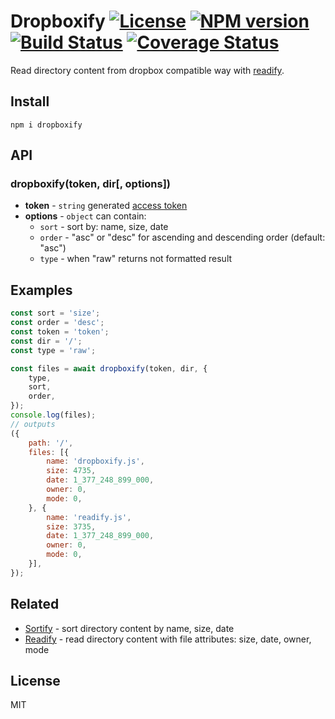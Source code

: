 # Dropboxify [![License][LicenseIMGURL]][LicenseURL] [![NPM version][NPMIMGURL]][NPMURL] [![Build Status][BuildStatusIMGURL]][BuildStatusURL] [![Coverage Status][CoverageIMGURL]][CoverageURL]

[NPMIMGURL]: https://img.shields.io/npm/v/dropboxify.svg?style=flat
[LicenseIMGURL]: https://img.shields.io/badge/license-MIT-317BF9.svg?style=flat
[NPMURL]: https://npmjs.org/package/@coderaiser/dropboxify "npm"
[LicenseURL]: https://tldrlegal.com/license/mit-license "MIT License"
[BuildStatusURL]: https://github.com/coderaiser/dropboxify/actions?query=workflow%3A%22Node+CI%22 "Build Status"
[BuildStatusIMGURL]: https://github.com/coderaiser/dropboxify/workflows/Node%20CI/badge.svg

Read directory content from dropbox compatible way with [readify](https://github.com/coderaiser/readify).

## Install

```
npm i dropboxify
```

## API

### dropboxify(token, dir[, options])

- **token** - `string` generated [access token](https://blogs.dropbox.com/developers/2014/05/generate-an-access-token-for-your-own-account/)
- **options** - `object` can contain:
  - `sort` - sort by: name, size, date
  - `order` - "asc" or "desc" for ascending and descending order (default: "asc")
  - `type` - when "raw" returns not formatted result

## Examples

```js
const sort = 'size';
const order = 'desc';
const token = 'token';
const dir = '/';
const type = 'raw';

const files = await dropboxify(token, dir, {
    type,
    sort,
    order,
});
console.log(files);
// outputs
({
    path: '/',
    files: [{
        name: 'dropboxify.js',
        size: 4735,
        date: 1_377_248_899_000,
        owner: 0,
        mode: 0,
    }, {
        name: 'readify.js',
        size: 3735,
        date: 1_377_248_899_000,
        owner: 0,
        mode: 0,
    }],
});
```

## Related

- [Sortify](https://github.com/cloudcmd/sortify "Sortify") - sort directory content by name, size, date
- [Readify](https://github.com/coderaiser/readify "Readify") - read directory content with file attributes: size, date, owner, mode

## License

MIT

[CoverageURL]: https://coveralls.io/github/coderaiser/dropboxify?branch=master
[CoverageIMGURL]: https://coveralls.io/repos/coderaiser/dropboxify/badge.svg?branch=master&service=github
